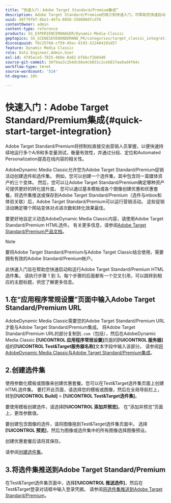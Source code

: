 ```yaml
---
title: “快速入门：Adobe Target Standard/Premium集成”
description: Adobe Target Standard/Premium的简介和快速入门，可帮助您快速启动和运行Adobe Dynamic Media Classic中的Adobe Target Standard/Premium集成技术。
uuid: d8f79fbf-8be1-44fa-8058-3508060fcd70
contentOwner: admin
content-type: reference
products: SG_EXPERIENCEMANAGER/Dynamic-Media-Classic
geptopics: SG_SCENESEVENONDEMAND_PK/categories/target_classic_integration
discoiquuid: f8c25768-cf59-45ec-8193-522404191d57
feature: Dynamic Media Classic
role: Data Engineer,Admin,User
exl-id: 4745ace5-7825-468e-8a82-bfbbcf1b0440
source-git-commit: 36f9aa3c2b4dc66e4cb851c2ce6837ae0ad4f64c
workflow-type: tm+mt
source-wordcount: '514'
ht-degree: 10%

---
```


# 快速入门：Adobe Target Standard/Premium集成{#quick-start-target-integration}

Adobe Target Standard/Premium将控制权直接交由营销人员掌握，以便快速持续地运行多个A/B和多变量测试，衡量有效性，并通过分段、定位和Automated Personalization提高在线内容的相关性。

AdobeDynamic Media Classic允许您为Adobe Target Standard/Premium促销活动创建选件和选件集。 例如，您可以创建一个选件集，其中包含同一富媒体资产的三个变体。 然后，您可以让Adobe Target Standard/Premium确定哪种资产可提供更好的转化提升度。 您可以通过基本模板或各个图像创建优惠和优惠套餐。将选件集推送或保存到Adobe Target Standard/Premium（选件与mbox和体验关联）后，Adobe Target Standard/Premium可以运行营销活动。 这些促销活动确定哪个网站变体对点进次数和转化效果最佳。

要更好地自定义动态AdobeDynamic Media Classic内容，请使用Adobe Target Standard/Premium HTML选件。 有关更多信息，请参阅[Adobe Target Standard/Premium产品文档](https://experienceleague.adobe.com/docs/target.html)。

>[!NOTE]
>
>要将Adobe Target Standard/Premium与Adobe Target Classic结合使用，需要拥有有效的Adobe Standard/Premium帐户。

此快速入门旨在帮助您快速启动和运行Adobe Target Standard/Premium HTML选件集。 请执行步骤 1 到 3。每个步骤的后面都有一个交叉引用，可以跳转到相应的主题标题，供您了解更多信息。

## 1.在“应用程序常规设置”页面中输入Adobe Target Standard/Premium URL

AdobeDynamic Media Classic需要您的Adobe Target Standard/Premium URL才能与Adobe Target Standard/Premium集成。 将Adobe Target Standard/Premium URL的部分复制到`.com`（包括），然后在AdobeDynamic Media Classic **[!UICONTROL 应用程序常规设置]**&#x200B;页面的&#x200B;**[!UICONTROL 服务器]**&#x200B;组的&#x200B;**[!UICONTROL Test&amp;Target服务器名称]**&#x200B;文本字段中输入该部分。 请参阅[将AdobeDynamic Media Classic与Adobe Target Standard/Premium集成](integrating-dmc-with-target.md#integrating-dmc-with-target)。

## 2.创建选件集

使用参数化模板或图像来创建优惠套餐。您可以在Test&amp;Target选件集页面上创建HTML选件集。 要打开此页面，请选择您的模板或图像，然后在全局导航栏上，转到&#x200B;**[!UICONTROL Build]** > **[!UICONTROL Test&amp;Target选件集]**。

要使用模板创建选件，请选择&#x200B;**[!UICONTROL 添加并预览]**。 在“添加并预览”页面上，更改参数值。

要创建包含图像的选件，请将图像拖到Test&amp;Target选件集页面中。 选择&#x200B;**[!UICONTROL 预览]**，然后为图像或选件集中的所有图像选择图像预设。

创建优惠套餐后请将其保存。

请参阅[创建选件集](creating-offer-set.md#creating_an_offer_set)。

## 3.将选件集推送到Adobe Target Standard/Premium

在Test&amp;Target选件集页面中，选择&#x200B;**[!UICONTROL 推送选件]**，然后在Test&amp;Target登录对话框中输入登录凭据。 请参阅[将选件集推送到Adobe Target Standard/Premium](pushing-offer-sets-target.md#pushing_offer_sets_to_target)。
